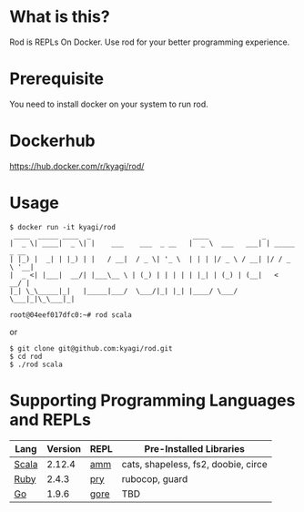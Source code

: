 # What is this?
Rod is REPLs On Docker. Use rod for your better programming experience.

# Prerequisite 
You need to install docker on your system to run rod.

# Dockerhub
https://hub.docker.com/r/kyagi/rod/

# Usage
```
$ docker run -it kyagi/rod
 ____  _____ ____  _                         ____             _
|  _ \| ____|  _ \| |    ___    ___  _ __   |  _ \  ___   ___| | _____ _ __
| |_) |  _| | |_) | |   / __|  / _ \| '_ \  | | | |/ _ \ / __| |/ / _ \ '__|
|  _ <| |___|  __/| |___\__ \ | (_) | | | | | |_| | (_) | (__|   <  __/ |
|_| \_\_____|_|   |_____|___/  \___/|_| |_| |____/ \___/ \___|_|\_\___|_|

root@04eef017dfc0:~# rod scala
```

or
```
$ git clone git@github.com:kyagi/rod.git
$ cd rod
$ ./rod scala
```

# Supporting Programming Languages and REPLs

| Lang | Version | REPL | Pre-Installed Libraries |
| ----- | -------| ---- | ----------------------------------- |
| [Scala](https://www.scala-lang.org/)  | 2.12.4 | [amm](https://github.com/lihaoyi/Ammonite) | cats, shapeless, fs2, doobie, circe |
| [Ruby](https://www.ruby-lang.org/en/) | 2.4.3  | [pry](https://github.com/pry/pry)  | rubocop, guard |
| [Go](https://golang.org/)             | 1.9.6  | [gore](https://github.com/motemen/gore) | TBD |
